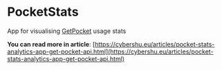 # PocketStats
App for visualising [GetPocket](https://getpocket.com/) usage stats

**You can read more in article**: [https://cybershu.eu/articles/pocket-stats-analytics-app-get-pocket-api.html](https://cybershu.eu/articles/pocket-stats-analytics-app-get-pocket-api.html)
